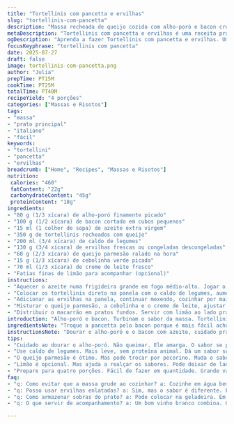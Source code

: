 ```yaml
---
title: "Tortellinis com pancetta e ervilhas"
slug: "tortellinis-com-pancetta"
description: "Massa recheada de queijo cozida com alho-poró e bacon crocante, ervilhas frescas e um toque de creme. Receita prática, com caldo de galinha pra dar sabor e queijo parmesão ralado na hora. Rápido, simples, com um toque de salsinha fresca, tem saída fácil e sabor marcante. A pancetta traz crocância e gordura que invade o molho cremoso, equilibrando a leveza das ervilhas. O limão serve pra abrir o prato, corte e esprema na hora, realça os sabores. Prato feito na frigideira só, sem complicação, pra quatro pessoas. Opção sem glúten e sem ovos original, mas com adaptação no bacon e creme."
metaDescription: "Tortellinis com pancetta e ervilhas é uma receita prática e saborosa. Perfeita para o dia a dia, com sabores marcantes e ingredientes simples."
ogDescription: "Aprenda a fazer Tortellinis com pancetta e ervilhas. Um prato prático e delicioso, pronto em poucos minutos."
focusKeyphrase: "tortellinis com pancetta"
date: 2025-07-27
draft: false
image: tortellinis-com-pancetta.png
author: "Julia"
prepTime: PT15M
cookTime: PT25M
totalTime: PT40M
recipeYield: "4 porções"
categories: ["Massas e Risotos"]
tags:
- "massa"
- "prato principal"
- "italiano"
- "fácil"
keywords:
- "tortellini"
- "pancetta"
- "ervilhas"
breadcrumb: ["Home", "Recipes", "Massas e Risotos"]
nutrition: 
 calories: "460"
 fatContent: "22g"
 carbohydrateContent: "45g"
 proteinContent: "18g"
ingredients:
- "80 g (1/3 xícara) de alho-poró finamente picado"
- "100 g (1/2 xícara) de bacon cortado em cubos pequenos"
- "15 ml (1 colher de sopa) de azeite extra virgem"
- "350 g de tortellinis recheados com queijo"
- "200 ml (3/4 xícara) de caldo de legumes"
- "130 g (3/4 xícara) de ervilhas frescas ou congeladas descongeladas"
- "60 g (2/3 xícara) de queijo parmesão ralado na hora"
- "15 g (1/3 xícara) de cebolinha verde picada"
- "70 ml (1/3 xícara) de creme de leite fresco"
- "Fatias finas de limão para acompanhar (opcional)"
instructions:
- "Aquecer o azeite numa frigideira grande em fogo médio-alto. Jogar o alho-poró e o bacon, mexer até dourar, uns 6 minutos. Cuidado pra não queimar o alho-poró, fica amargo."
- "Colocar os tortellinis direto na panela com o caldo de legumes, aumentar o fogo e deixar ferver. Baixar pra médio, deixar cozinhar 3 minutos quase al dente."
- "Adicionar as ervilhas na panela, continuar mexendo, cozinhar por mais 3 a 4 minutos até as ervilhas ficarem macias e o macarrão cozido ao ponto."
- "Misturar o queijo parmesão, a cebolinha e o creme de leite, ajustar sal e pimenta-do-reino a gosto. Mexer rápido pra derreter o queijo e incorporar o creme, formando um molho cremoso."
- "Distribuir o macarrão em pratos fundos. Servir com limão ao lado pra espremer na hora, realça sabor e traz frescor."
introduction: "Alho-poró e bacon. Turbinam o sabor da massa. Tortellini recheado é aquele toque especial, fácil de achar aqui, no mercado ou lojas italianas. Caldo de legumes suaviza, nada pesado. Ervilhas dão cor, verdinho e doçura. Não tem segredo, rápido na frigideira. Creme de leite por último, pra ficar untuoso, diferente do tradicional apenas com queijo. E o toque final é a cebolinha, do campo, que puxa o aroma. Limão não é obrigatório, mas transforma o prato. Testa, você vai querer sempre assim. Tudo simples, nada muito sofisticado, mas com gostinho de comida caseira top. Bacon no lugar da pancetta porque aqui é o que temos na esquina. O alho-poró, fresquinho, substitui a cebola pra suavizar. Ser prático é vital. Mais que tudo, é um prato para o dia a dia, onde a cozinha se mistura com conversa e risada, a refeição vira momento."
ingredientsNote: "Troque a pancetta pelo bacon porque é mais fácil achar e mais barato. O alho-poró substitui o alho comum pra dar um sabor mais delicado e uma textura diferente, sem aquela agressividade. Use caldo de legumes em vez do caldo de galinha para deixar o prato mais leve, especialmente pra quem não come proteína animal. Escolha tortellinis recheados com queijo, não com carne, pra manter a leveza e concentração do sabor no molho. Creme de leite fresco quando possível, traz untuosidade sem pesar. A cebolinha entra no lugar do salsinha para dar um aroma mais intenso e uma pitada diferente ao prato. Limões finamente fatiados esperam na borda do prato para cada um usar a gosto. Pode trocar o parmesão por pecorino para variar o sabor, mais intenso e salgado, destaco isso porque muda tudo. Use ervilhas congeladas sempre que polpa fresca for difícil, descongele antes."
instructionsNote: "Dourar o alho-poró e o bacon com azeite, cuidado pra não queimar. Se queimar, fica amargo, estraga tudo. Coloque os tortellinis junto com o caldo e eleva fogo pra ferver, daí baixar e cozinhar uns minutinhos até quase al dente. Jogar as ervilhas e mexer pra elas aquecerem com a massa, continuar cozinhando, então fica um cozimento em duas fases: a massa primeiro, depois as ervilhas. Acrescente queijo e creme no final, mexa rápido pra queijo derreter e formar capa cremosa. Não deixe ferver nessa etapa, senão o creme pode talhar. Acerte tempero com sal e pimenta no final, prova sempre. Sirva imediatamente pra não ressecar. O limão é pra quem quer chegar com acidez na mesa, ajuda, mas pode pular. Se usar caldo caseiro, reduz um pouco o sal. Fique de olho na textura da massa, queremos al dente, firme, que dá mordida. Macarrão virou trabalho de criança depois da receita. Um prato só, pouca louça, tranquilidade. Reserve para as visitas surpresa, impressiona fácil."
tips:
- "Cuidado ao dourar o alho-poró. Não queimar. Ele amarga. O sabor se perde. O bacon dá crocância. E deve ser bem cortado."
- "Use caldo de legumes. Mais leve, sem proteína animal. Dá um sabor suave. Evita peso no estômago. Teste com caldo caseiro."
- "O queijo parmesão é ótimo. Mas pode trocar por pecorino. Muda o sabor. Fica mais salgado. Importante na receita."
- "Limão é opcional. Mas ajuda a realçar os sabores. Pode deixar de lado, se não gostar. Mas vale a pena experimentar."
- "Prepare para quatro porções. Fácil de fazer em quantidade. Grande vantagem. Perfeito para receber convidados ou família."
faq:
- "q: Como evitar que a massa grude ao cozinhar? a: Cozinhe em água bem salgada. E não esqueça de mexer. Isso ajuda muito. Outra dica: use uma panela espaçosa."
- "q: Posso usar ervilhas enlatadas? a: Sim, mas o sabor é diferente. Frescas são melhores. Ideal no verão. Textura suave. Mas se não tiver, a enlatada serve."
- "q: Como armazenar sobras do prato? a: Pode colocar na geladeira. Em pote fechado. Dura até 3 dias. Também pode congelar. Mas o molho muda textura."
- "q: O que servir de acompanhamento? a: Um bom vinho branco combina. Ou uma salada leve. Simples. Para balancear. Evite pratos pesados com este prato."

---
```

